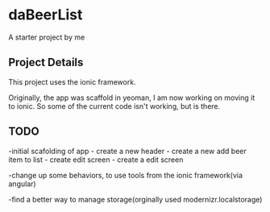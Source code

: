 daBeerList
=====================
A starter project by me

## Project Details
This project uses the ionic framework. 

Originally, the app was scaffold in yeoman, I am now working on moving it to ionic. So some of the current code isn't working, but is there.

## TODO
-initial scafolding of app
	- create a new header
	- create a new add beer item to list
	- create edit screen
	- create a edit screen

-change up some behaviors, to use tools from the ionic framework(via angular)

-find a better way to manage storage(orginally used modernizr.localstorage)


